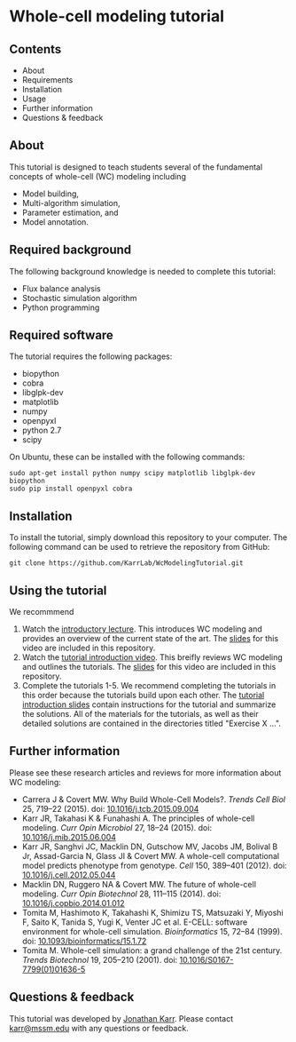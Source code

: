 # Whole-cell modeling tutorial

## Contents
- About
- Requirements
- Installation
- Usage
- Further information
- Questions & feedback

## About
This tutorial is designed to teach students several of the fundamental concepts of whole-cell (WC) modeling including
- Model building,
- Multi-algorithm simulation,
- Parameter estimation, and
- Model annotation.

## Required background
The following background knowledge is needed to complete this tutorial:
- Flux balance analysis
- Stochastic simulation algorithm
- Python programming

## Required software
The tutorial requires the following packages:
- biopython
- cobra
- libglpk-dev
- matplotlib
- numpy
- openpyxl
- python 2.7
- scipy

On Ubuntu, these can be installed with the following commands:
```
sudo apt-get install python numpy scipy matplotlib libglpk-dev biopython
sudo pip install openpyxl cobra
```

## Installation
To install the tutorial, simply download this repository to your computer. The following command can be used to retrieve the repository from GitHub:
```
git clone https://github.com/KarrLab/WcModelingTutorial.git

```

## Using the tutorial
We recommmend
1. Watch the [introductory lecture](). This introduces WC modeling and provides an overview of the current state of the art. The [slides](https://github.com/KarrLab/WcModelingTutorial/raw/master/1.%20Introduction%20to%20whole-cell%20modeling.pdf) for this video are included in this repository.
2. Watch the [tutorial introduction video](). This breifly reviews WC modeling and outlines the tutorials. The [slides](https://github.com/KarrLab/WcModelingTutorial/raw/master/3.%20Exercises.pdf) for this video are included in this repository.
3. Complete the tutorials 1-5. We recommend completing the tutorials in this order because the tutorials build upon each other. The [tutorial introduction slides](https://github.com/KarrLab/WcModelingTutorial/raw/master/3.%20Exercises.pdf) contain instructions for the tutorial and summarize the solutions. All of the materials for the tutorials, as well as their detailed solutions are contained in the directories titled "Exercise X ...".

## Further information
Please see these research articles and reviews for more information about WC modeling:
- Carrera J & Covert MW. Why Build Whole-Cell Models?. *Trends Cell Biol* 25, 719–22 (2015). doi: [10.1016/j.tcb.2015.09.004](http://dx.doi.org/10.1016/j.tcb.2015.09.004)
- Karr JR, Takahasi K & Funahashi A. The principles of whole-cell modeling. *Curr Opin Microbiol* 27, 18&ndash;24 (2015). doi: [10.1016/j.mib.2015.06.004](http://dx.doi.org/10.1016/j.mib.2015.06.004)
- Karr JR, Sanghvi JC, Macklin DN, Gutschow MV, Jacobs JM, Bolival B Jr, Assad-Garcia N, Glass JI & Covert MW. A whole-cell computational model predicts phenotype from genotype. *Cell* 150, 389&ndash;401 (2012). doi: [10.1016/j.cell.2012.05.044](http://dx.doi.org/10.1016/j.cell.2012.05.044)
- Macklin DN, Ruggero NA & Covert MW. The future of whole-cell modeling. *Curr Opin Biotechnol* 28, 111&ndash;115 (2014). doi: [10.1016/j.copbio.2014.01.012](http://dx.doi.org/10.1016/j.copbio.2014.01.012)
- Tomita M, Hashimoto K, Takahashi K, Shimizu TS, Matsuzaki Y, Miyoshi F, Saito K, Tanida S, Yugi K, Venter JC et al. E-CELL: software environment for whole-cell simulation. *Bioinformatics* 15, 72&ndash;84 (1999). doi: [10.1093/bioinformatics/15.1.72](http://dx.doi.org/10.1093/bioinformatics/15.1.72)
- Tomita M. Whole-cell simulation: a grand challenge of the 21st century. *Trends Biotechnol* 19, 205&ndash;210 (2001). doi: [10.1016/S0167-7799(01)01636-5](http://dx.doi.org/10.1016/S0167-7799(01)01636-5)

## Questions & feedback
This tutorial was developed by [Jonathan Karr](http://www.karrlab.org). Please contact [karr@mssm.edu](mailto:karr@mssm.edu) with any questions or feedback.
